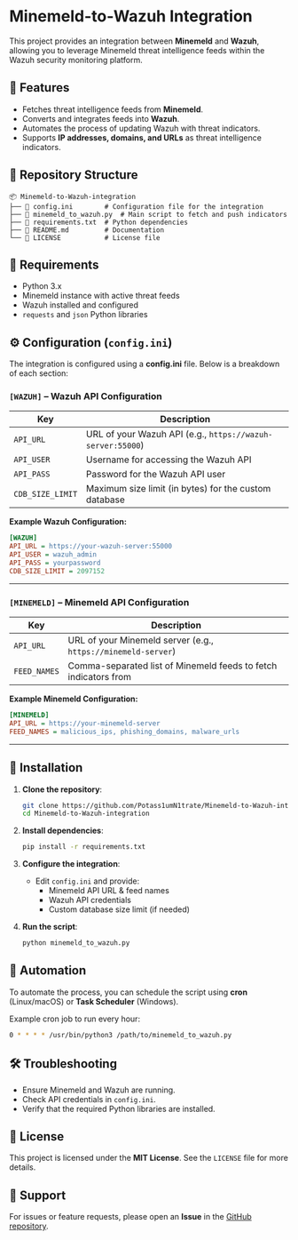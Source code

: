 # Minemeld-to-Wazuh Integration

This project provides an integration between **Minemeld** and **Wazuh**, allowing you to leverage Minemeld threat intelligence feeds within the Wazuh security monitoring platform.

## 📌 Features
- Fetches threat intelligence feeds from **Minemeld**.
- Converts and integrates feeds into **Wazuh**.
- Automates the process of updating Wazuh with threat indicators.
- Supports **IP addresses, domains, and URLs** as threat intelligence indicators.

## 📂 Repository Structure
```
📦 Minemeld-to-Wazuh-integration
├── 📜 config.ini        # Configuration file for the integration
├── 📜 minemeld_to_wazuh.py  # Main script to fetch and push indicators
├── 📜 requirements.txt  # Python dependencies
├── 📜 README.md         # Documentation
└── 📜 LICENSE           # License file
```

## 🔧 Requirements
- Python 3.x
- Minemeld instance with active threat feeds
- Wazuh installed and configured
- `requests` and `json` Python libraries

## ⚙️ Configuration (`config.ini`)
The integration is configured using a **config.ini** file. Below is a breakdown of each section:

### `[WAZUH]` – Wazuh API Configuration
| Key              | Description                                                 |
|-----------------|-------------------------------------------------------------|
| `API_URL`       | URL of your Wazuh API (e.g., `https://wazuh-server:55000`) |
| `API_USER`      | Username for accessing the Wazuh API                        |
| `API_PASS`      | Password for the Wazuh API user                             |
| `CDB_SIZE_LIMIT` | Maximum size limit (in bytes) for the custom database      |

**Example Wazuh Configuration:**
```ini
[WAZUH]
API_URL = https://your-wazuh-server:55000
API_USER = wazuh_admin
API_PASS = yourpassword
CDB_SIZE_LIMIT = 2097152
```

---

### `[MINEMELD]` – Minemeld API Configuration
| Key           | Description                                                        |
|--------------|--------------------------------------------------------------------|
| `API_URL`    | URL of your Minemeld server (e.g., `https://minemeld-server`)    |
| `FEED_NAMES` | Comma-separated list of Minemeld feeds to fetch indicators from |

**Example Minemeld Configuration:**
```ini
[MINEMELD]
API_URL = https://your-minemeld-server
FEED_NAMES = malicious_ips, phishing_domains, malware_urls
```

---

## 🚀 Installation
1. **Clone the repository**:
   ```bash
   git clone https://github.com/Potass1umN1trate/Minemeld-to-Wazuh-integration.git
   cd Minemeld-to-Wazuh-integration
   ```

2. **Install dependencies**:
   ```bash
   pip install -r requirements.txt
   ```

3. **Configure the integration**:
   - Edit `config.ini` and provide:
     - Minemeld API URL & feed names
     - Wazuh API credentials
     - Custom database size limit (if needed)

4. **Run the script**:
   ```bash
   python minemeld_to_wazuh.py
   ```

## 🔄 Automation
To automate the process, you can schedule the script using **cron** (Linux/macOS) or **Task Scheduler** (Windows).

Example cron job to run every hour:
```bash
0 * * * * /usr/bin/python3 /path/to/minemeld_to_wazuh.py
```

## 🛠 Troubleshooting
- Ensure Minemeld and Wazuh are running.
- Check API credentials in `config.ini`.
- Verify that the required Python libraries are installed.

## 📜 License
This project is licensed under the **MIT License**. See the `LICENSE` file for more details.

## 📧 Support
For issues or feature requests, please open an **Issue** in the [GitHub repository](https://github.com/Potass1umN1trate/Minemeld-to-Wazuh-integration/issues).
